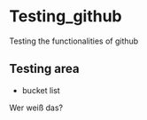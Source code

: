 # Testing_github
Testing the functionalities of github

## Testing area
* bucket list

Wer weiß das?
